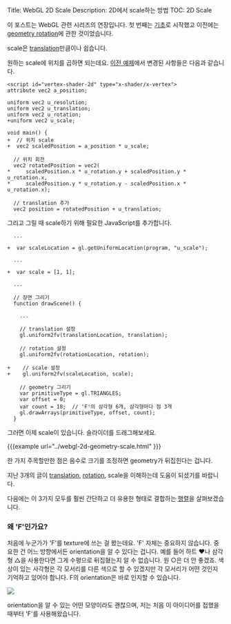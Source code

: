 Title: WebGL 2D Scale
Description: 2D에서 scale하는 방법
TOC: 2D Scale


이 포스트는 WebGL 관련 시리즈의 연장입니다.
첫 번째는 [기초](webgl-fundamentals.html)로 시작했고 이전에는 [geometry rotation](webgl-2d-rotation.html)에 관한 것이었습니다.

scale은 [translation](webgl-2d-translation.html)만큼이나 쉽습니다.

원하는 scale에 위치를 곱하면 되는데요.
[이전 예제](webgl-2d-rotation.html)에서 변경된 사항들은 다음과 같습니다.

```
<script id="vertex-shader-2d" type="x-shader/x-vertex">
attribute vec2 a_position;

uniform vec2 u_resolution;
uniform vec2 u_translation;
uniform vec2 u_rotation;
+uniform vec2 u_scale;

void main() {
+  // 위치 scale
+  vec2 scaledPosition = a_position * u_scale;

  // 위치 회전
  vec2 rotatedPosition = vec2(
*     scaledPosition.x * u_rotation.y + scaledPosition.y * u_rotation.x,
*     scaledPosition.y * u_rotation.y - scaledPosition.x * u_rotation.x);

  // translation 추가
  vec2 position = rotatedPosition + u_translation;
```

그리고 그릴 때 scale하기 위해 필요한 JavaScript를 추가합니다.

```
  ...

+  var scaleLocation = gl.getUniformLocation(program, "u_scale");

  ...

+  var scale = [1, 1];

  ...

  // 장면 그리기
  function drawScene() {

    ...

    // translation 설정
    gl.uniform2fv(translationLocation, translation);

    // rotation 설정
    gl.uniform2fv(rotationLocation, rotation);

+    // scale 설정
+    gl.uniform2fv(scaleLocation, scale);

    // geometry 그리기
    var primitiveType = gl.TRIANGLES;
    var offset = 0;
    var count = 18;  // 'F'의 삼각형 6개, 삼각형마다 점 3개
    gl.drawArrays(primitiveType, offset, count);
  }
```

그러면 이제 scale이 있습니다.
슬라이더를 드래그해보세요.

{{{example url="../webgl-2d-geometry-scale.html" }}}

한 가지 주목할만한 점은 음수로 크기를 조정하면 geometry가 뒤집힌다는 겁니다.

지난 3개의 글이 [translation](webgl-2d-translation.html), [rotation](webgl-2d-rotation.html), scale을 이해하는데 도움이 되셨기를 바랍니다.

다음에는 이 3가지 모두를 훨씬 간단하고 더 유용한 형태로 결합하는 [행렬](webgl-2d-matrices.html)을 살펴보겠습니다.

<div class="webgl_bottombar">
<h3>왜 'F'인가요?</h3>
<p>
처음에 누군가가 'F'를 texture에 쓰는 걸 봤는데요.
'F' 자체는 중요하지 않습니다.
중요한 건 어느 방향에서든 orientation을 알 수 있다는 겁니다.
예를 들어 하트 ❤나 삼각형 △을 사용한다면 그게 수평으로 뒤집혔는지 알 수 없습니다.
원 ○은 더 안 좋겠죠.
색상이 있는 사각형은 각 모서리를 다른 색으로 할 수 있겠지만 각 모서리가 어떤 것인지 기억하고 있어야 합니다.
F의 orientation은 바로 인지할 수 있습니다.
</p>
<img src="../resources/f-orientation.svg" class="webgl_center"/>
<p>
orientation을 알 수 있는 어떤 모양이라도 괜찮으며, 저는 처음 이 아이디어를 접했을 때부터 'F'를 사용해왔습니다. 
</p>
</div>
